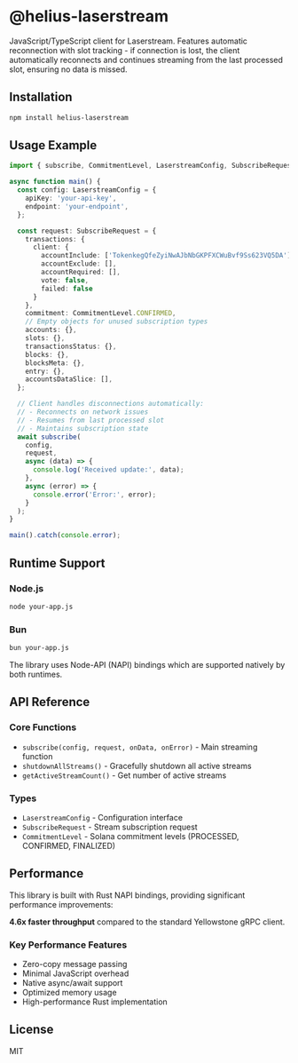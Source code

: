 # @helius-laserstream

JavaScript/TypeScript client for Laserstream. Features automatic reconnection with slot tracking - if connection is lost, the client automatically reconnects and continues streaming from the last processed slot, ensuring no data is missed.

## Installation

```bash
npm install helius-laserstream
```

## Usage Example

```typescript
import { subscribe, CommitmentLevel, LaserstreamConfig, SubscribeRequest } from 'helius-laserstream';

async function main() {
  const config: LaserstreamConfig = {
    apiKey: 'your-api-key',
    endpoint: 'your-endpoint',
  };

  const request: SubscribeRequest = {
    transactions: {
      client: {
        accountInclude: ['TokenkegQfeZyiNwAJbNbGKPFXCWuBvf9Ss623VQ5DA'],
        accountExclude: [],
        accountRequired: [],
        vote: false,
        failed: false
      }
    },
    commitment: CommitmentLevel.CONFIRMED,
    // Empty objects for unused subscription types
    accounts: {},
    slots: {},
    transactionsStatus: {},
    blocks: {},
    blocksMeta: {},
    entry: {},
    accountsDataSlice: [],
  };

  // Client handles disconnections automatically:
  // - Reconnects on network issues
  // - Resumes from last processed slot
  // - Maintains subscription state
  await subscribe(
    config,
    request,
    async (data) => {
      console.log('Received update:', data);
    },
    async (error) => {
      console.error('Error:', error);
    }
  );
}

main().catch(console.error);
```

## Runtime Support

### Node.js
```bash
node your-app.js
```

### Bun
```bash
bun your-app.js
```

The library uses Node-API (NAPI) bindings which are supported natively by both runtimes.

## API Reference

### Core Functions

- `subscribe(config, request, onData, onError)` - Main streaming function
- `shutdownAllStreams()` - Gracefully shutdown all active streams
- `getActiveStreamCount()` - Get number of active streams

### Types

- `LaserstreamConfig` - Configuration interface
- `SubscribeRequest` - Stream subscription request
- `CommitmentLevel` - Solana commitment levels (PROCESSED, CONFIRMED, FINALIZED)

## Performance

This library is built with Rust NAPI bindings, providing significant performance improvements:

**4.6x faster throughput** compared to the standard Yellowstone gRPC client.

### Key Performance Features
- Zero-copy message passing
- Minimal JavaScript overhead  
- Native async/await support
- Optimized memory usage
- High-performance Rust implementation

## License

MIT 